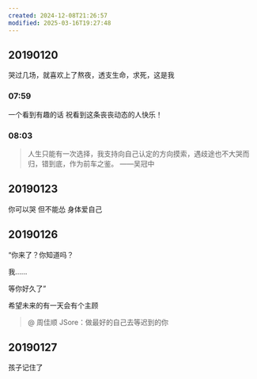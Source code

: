 ```yaml
---
created: 2024-12-08T21:26:57
modified: 2025-03-16T19:27:48
---
```


## 20190120

哭过几场，就喜欢上了熬夜，透支生命，求死，这是我

### 07:59

一个看到有趣的话 祝看到这条丧丧动态的人快乐！

### 08:03

> 人生只能有一次选择，我支持向自己认定的方向摸索，遇歧途也不大哭而归，错到底，作为前车之鉴。
> ——吴冠中

## 20190123

你可以哭 但不能怂 身体爱自己

## 20190126

“你来了？你知道吗？

我……

等你好久了”

希望未来的有一天会有个主顾

> @ 周佳顺 JSore：做最好的自己去等迟到的你

## 20190127

孩子记住了
